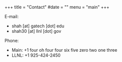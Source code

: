 +++
title = "Contact"
#date = ""
menu = "main"
+++

E-mail:

* shah [at] gatech [dot] edu
* shah30 [at] llnl [dot] gov

Phone:

* Main: +1 four oh four four six five zero two one three
* LLNL: +1 925-424-2450


